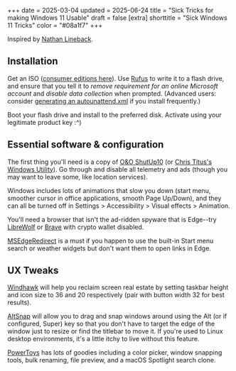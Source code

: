 +++
date = 2025-03-04
updated = 2025-06-24
title = "Sick Tricks for making Windows 11 Usable"
draft = false
[extra]
shorttitle = "Sick Windows 11 Tricks"
color = "#08a1f7"
+++

Inspired by [Nathan Lineback](http://toastytech.com/guis/indexwindows.html).

## Installation

Get an ISO ([consumer editions here](https://www.microsoft.com/software-download/windows11)). Use [Rufus](https://rufus.ie/en/) to write it to a flash drive, and ensure that you tell it to *remove requirement for an online Microsoft account* and *disable data collection* when prompted. (Advanced users: consider [generating an autounattend.xml](https://schneegans.de/windows/unattend-generator/) if you install frequently.)

Boot your flash drive and install to the preferred disk. Activate using your legitimate product key :^)

## Essential software & configuration

The first thing you'll need is a copy of [O&O ShutUp10](https://www.oo-software.com/en/shutup10) (or [Chris Titus's Windows Utility](https://github.com/ChrisTitusTech/winutil)). Go through and disable all telemetry and ads (though you may want to leave some, like location services).

Windows includes lots of animations that slow you down (start menu, smoother cursor in office applications, smooth Page Up/Down), and they can all be turned off in Settings > Accessibility > Visual effects > Animation.

You'll need a browser that isn't the ad-ridden spyware that is Edge--try [LibreWolf](https://librewolf.net/) or [Brave](https://brave.com/) with crypto wallet disabled.

[MSEdgeRedirect](https://github.com/rcmaehl/MSEdgeRedirect?tab=readme-ov-file) is a must if you happen to use the built-in Start menu search or weather widgets but don't want them to open links in Edge.

## UX Tweaks

[Windhawk](https://windhawk.net/) will help you reclaim screen real estate by setting taskbar height and icon size to 36 and 20 respectively (pair with button width 32 for best results).

[AltSnap](https://github.com/RamonUnch/AltSnap) will allow you to drag and snap windows around using the Alt (or if configured, Super) key so that you don't have to target the edge of the window just to resize or find the titlebar to move it. If you're used to Linux desktop environments, it's a little itchy to live without this feature.

[PowerToys](https://learn.microsoft.com/en-us/windows/powertoys/) has lots of goodies including a color picker, window snapping tools, bulk renaming, file preview, and a macOS Spotlight search clone.
